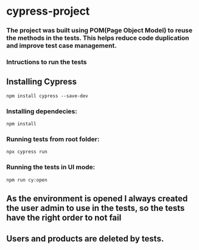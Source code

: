 # cypress-project

### The project was built using POM(Page Object Model) to reuse the methods in the tests. This helps reduce code duplication and improve test case management.

### Intructions to run the tests

## Installing Cypress

`npm install cypress --save-dev`

### Installing dependecies:

`npm install`

### Running tests from root folder:

`npx cypress run`


### Running the tests in UI mode:

`npm run cy:open`

## As the environment is opened I always created the user admin to use in the tests, so the tests have the right order to not fail
## Users and products are deleted by tests.





